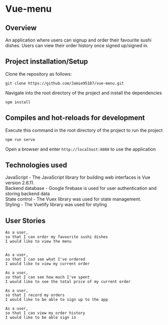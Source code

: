# Vue-menu

## Overview

An application where users can signup and order their favourite sushi dishes. Users can view their order history once signed up/signed in.

## Project installation/Setup

Clone the repository as follows:

```
git clone https://github.com/Jamie95187/vue-menu.git
```

Navigate into the root directory of the project and install the dependencies

```
npm install
```

## Compiles and hot-reloads for development

Execute this command in the root directory of the project to run the project

```
npm run serve
```

Open a browser and enter `http://localhost:8080` to use the application

## Technologies used

JavaScript - The JavaScript library for building web interfaces is Vue version 2.6.11. </br>
Backend database - Google firebase is used for user authentication and storing backend data </br>
State control - The Vuex library was used for state management. </br>
Styling - The Vuetify library was used for styling

## User Stories

```
As a user,
so that I can order my favourite sushi dishes
I would like to view the menu


As a user,
so that I can see what I've ordered
I would like to view my current order

As a user,
so that I can see how much I've spent
I would like to see the total price of my current order   

As a user,
so that I record my orders
I would like to be able to sign up to the app

As a user,
so that I can view my order history
I would like to be able sign in
```

